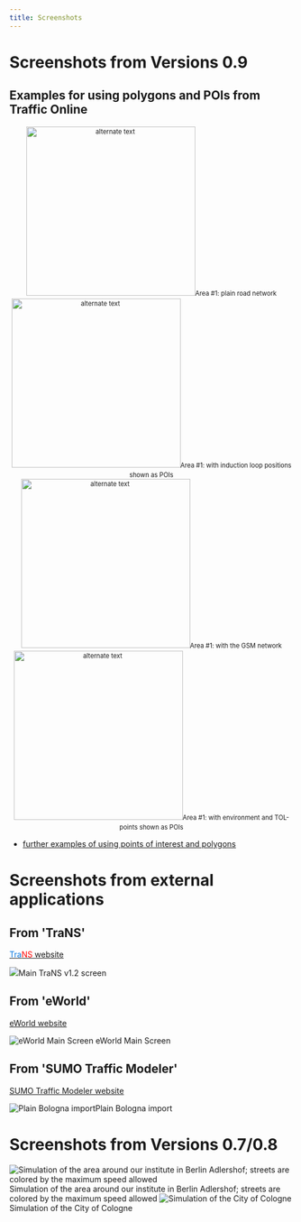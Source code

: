 ```yaml
---
title: Screenshots
---
```


# Screenshots from Versions 0.9

## Examples for using polygons and POIs from Traffic Online

<div style="width:image width px; font-size:80%; text-align:center;"><img src="images/Tol1.gif" alt="alternate text" width="300px" height="auto" style="padding-bottom:0.5em;" />Area #1: plain road network</div>

<div style="width:image width px; font-size:80%; text-align:center;"><img src="images/Tol1_with_il.gif" alt="alternate text" width="300px" height="auto" style="padding-bottom:0.5em;" />Area #1: with induction loop positions shown as POIs</div>

<div style="width:image width px; font-size:80%; text-align:center;"><img src="images/Tol1_with_mobinet.gif" alt="alternate text" width="300px" height="auto" style="padding-bottom:0.5em;" />Area #1: with the GSM network</div>

<div style="width:image width px; font-size:80%; text-align:center;"><img src="images/Tol1_with_polys.gif" alt="alternate text" width="300px" height="auto" style="padding-bottom:0.5em;" />Area #1: with environment and TOL-points shown as POIs</div>


- [further examples of using points of interest and polygons](Screenshots/Shapes.md)

# Screenshots from external applications

## From 'TraNS'

[<font color="#0174DF">Tra</font><font color="#FF0000">NS</font>
website](http://trans.epfl.ch/)

![](images/Trans.gif)Main TraNS v1.2 screen

## From 'eWorld'

[eWorld website](https://web.archive.org/web/20140115034358/http://sourceforge.net/projects/eworld/)

![](images/Scr_eworld.jpg "eWorld Main Screen") eWorld Main Screen

## From 'SUMO Traffic Modeler'

[SUMO Traffic Modeler
website](http://sourceforge.net/projects/trafficmodeler/)

![](images/Trafficmodeller.gif "Plain Bologna import")Plain Bologna import

# Screenshots from Versions 0.7/0.8

![](images/Scr_ernst-ruska.gif "Simulation of the area around our institute in Berlin Adlershof; streets are colored by the maximum speed allowed")Simulation of the area around our institute
in Berlin Adlershof; streets are colored by the maximum speed allowed
![](images/Scr_koeln_fastlane.gif "Simulation of the City of Cologne")Simulation of the City of Cologne